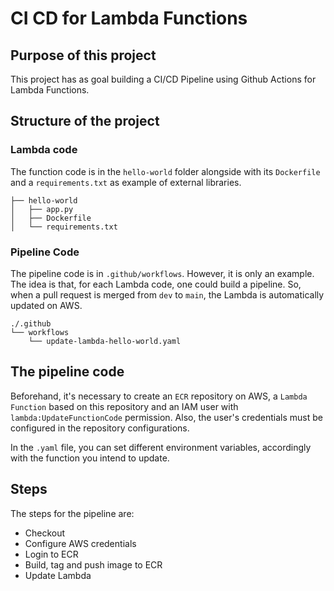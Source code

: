 # CI CD for Lambda Functions

## Purpose of this project
This project has as goal building a CI/CD Pipeline using Github Actions for Lambda Functions.

## Structure of the project
### Lambda code
The function code is in the `hello-world` folder alongside with its `Dockerfile` and a `requirements.txt` as example of external libraries.

```
├── hello-world
│   ├── app.py
│   ├── Dockerfile
│   └── requirements.txt

```
### Pipeline Code
The pipeline code is in `.github/workflows`. However, it is only an example. The idea is that, for each Lambda code, one could build a pipeline. So, when a pull request is merged from `dev` to `main`, the Lambda is automatically updated on AWS.
```
./.github
└── workflows
    └── update-lambda-hello-world.yaml
```

## The pipeline code
Beforehand, it's necessary to create an `ECR` repository on AWS, a `Lambda Function` based on this repository and an IAM user with `lambda:UpdateFunctionCode` permission. Also, the user's credentials must be configured in the repository configurations.

In the `.yaml` file, you can set different environment variables, accordingly with the function you intend to update.

## Steps
The steps for the pipeline are:
- Checkout
- Configure AWS credentials
- Login to ECR
- Build, tag and push image to ECR
- Update Lambda
